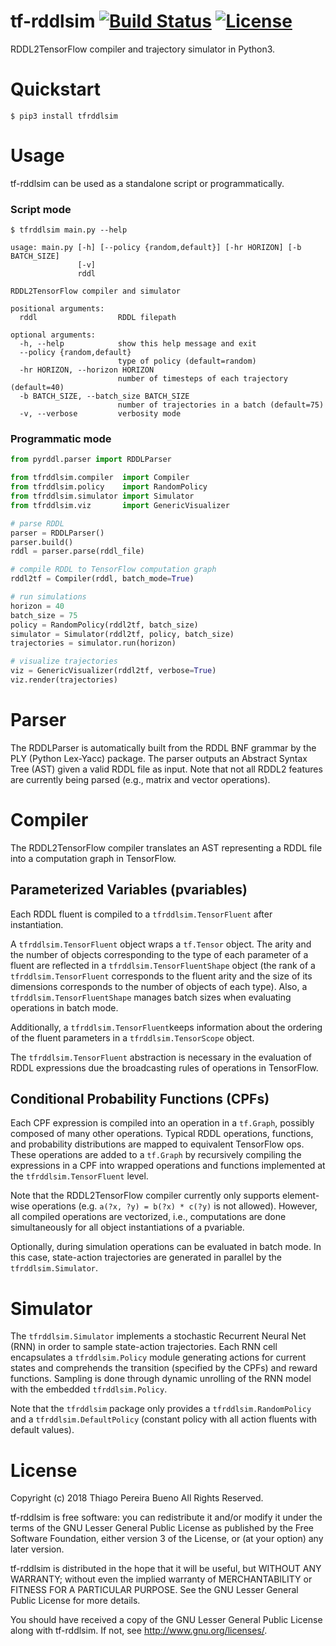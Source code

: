 # tf-rddlsim [![Build Status](https://travis-ci.org/thiagopbueno/tf-rddlsim.svg?branch=master)](https://travis-ci.org/thiagopbueno/tf-rddlsim) [![License](https://img.shields.io/aur/license/yaourt.svg)](https://github.com/thiagopbueno/tf-rddlsim/blob/master/LICENSE)

RDDL2TensorFlow compiler and trajectory simulator in Python3.

# Quickstart

```text
$ pip3 install tfrddlsim
```

# Usage

tf-rddlsim can be used as a standalone script or programmatically.


### Script mode

```text
$ tfrddlsim main.py --help

usage: main.py [-h] [--policy {random,default}] [-hr HORIZON] [-b BATCH_SIZE]
               [-v]
               rddl

RDDL2TensorFlow compiler and simulator

positional arguments:
  rddl                  RDDL filepath

optional arguments:
  -h, --help            show this help message and exit
  --policy {random,default}
                        type of policy (default=random)
  -hr HORIZON, --horizon HORIZON
                        number of timesteps of each trajectory (default=40)
  -b BATCH_SIZE, --batch_size BATCH_SIZE
                        number of trajectories in a batch (default=75)
  -v, --verbose         verbosity mode
```


### Programmatic mode

```python
from pyrddl.parser import RDDLParser

from tfrddlsim.compiler  import Compiler
from tfrddlsim.policy    import RandomPolicy
from tfrddlsim.simulator import Simulator
from tfrddlsim.viz       import GenericVisualizer

# parse RDDL
parser = RDDLParser()
parser.build()
rddl = parser.parse(rddl_file)

# compile RDDL to TensorFlow computation graph
rddl2tf = Compiler(rddl, batch_mode=True)

# run simulations
horizon = 40
batch_size = 75
policy = RandomPolicy(rddl2tf, batch_size)
simulator = Simulator(rddl2tf, policy, batch_size)
trajectories = simulator.run(horizon)

# visualize trajectories
viz = GenericVisualizer(rddl2tf, verbose=True)
viz.render(trajectories)
```

# Parser

The RDDLParser is automatically built from the RDDL BNF grammar by the PLY (Python Lex-Yacc) package. The parser outputs an Abstract Syntax Tree (AST) given a valid RDDL file as input. Note that not all RDDL2 features are currently being parsed (e.g., matrix and vector operations).


# Compiler

The RDDL2TensorFlow compiler translates an AST representing a RDDL file into a computation graph in TensorFlow.


## Parameterized Variables (pvariables)

Each RDDL fluent is compiled to a ``tfrddlsim.TensorFluent`` after instantiation.

A ``tfrddlsim.TensorFluent`` object wraps a ``tf.Tensor`` object. The arity and the number of objects corresponding to the type of each parameter of a fluent are reflected in a ``tfrddlsim.TensorFluentShape`` object (the rank of a ``tfrddlsim.TensorFluent`` corresponds to the fluent arity and the size of its dimensions corresponds to the number of objects of each type). Also, a ``tfrddlsim.TensorFluentShape`` manages batch sizes when evaluating operations in batch mode.

Additionally, a ``tfrddlsim.TensorFluent``keeps information about the ordering of the fluent parameters in a ``tfrddlsim.TensorScope`` object.

The ``tfrddlsim.TensorFluent`` abstraction is necessary in the evaluation of RDDL expressions due the broadcasting rules of operations in TensorFlow.


## Conditional Probability Functions (CPFs)

Each CPF expression is compiled into an operation in a ``tf.Graph``, possibly composed of many other operations. Typical RDDL operations, functions, and probability distributions are mapped to equivalent TensorFlow ops. These operations are added to a ``tf.Graph`` by recursively compiling the expressions in a CPF into wrapped operations and functions implemented at the ``tfrddlsim.TensorFluent`` level.

Note that the RDDL2TensorFlow compiler currently only supports element-wise operations (e.g. ``a(?x, ?y) = b(?x) * c(?y)`` is not allowed). However, all compiled operations are vectorized, i.e., computations are done simultaneously for all object instantiations of a pvariable.

Optionally, during simulation operations can be evaluated in batch mode. In this case, state-action trajectories are generated in parallel by the ``tfrddlsim.Simulator``.


# Simulator

The ``tfrddlsim.Simulator`` implements a stochastic Recurrent Neural Net (RNN) in order to sample state-action trajectories. Each RNN cell encapsulates a ``tfrddlsim.Policy`` module generating actions for current states and comprehends the transition (specified by the CPFs) and reward functions. Sampling is done through dynamic unrolling of the RNN model with the embedded ``tfrddlsim.Policy``.

Note that the ``tfrddlsim`` package only provides a ``tfrddlsim.RandomPolicy`` and a ``tfrddlsim.DefaultPolicy`` (constant policy with all action fluents with default values).


# License

Copyright (c) 2018 Thiago Pereira Bueno All Rights Reserved.

tf-rddlsim is free software: you can redistribute it and/or modify it
under the terms of the GNU Lesser General Public License as published by
the Free Software Foundation, either version 3 of the License, or (at
your option) any later version.

tf-rddlsim is distributed in the hope that it will be useful, but
WITHOUT ANY WARRANTY; without even the implied warranty of
MERCHANTABILITY or FITNESS FOR A PARTICULAR PURPOSE. See the GNU Lesser
General Public License for more details.

You should have received a copy of the GNU Lesser General Public License
along with tf-rddlsim. If not, see http://www.gnu.org/licenses/.
